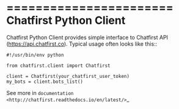 =======================
Chatfirst Python Client
=======================

Chatfirst Python Client provides simple interface to Chatfirst API (https://api.chatfirst.co). Typical usage
often looks like this::

    #!/usr/bin/env python

    from chatfirst.client import Chatfirst

    client = Chatfirst(your_chatfirst_user_token)
    my_bots = client.bots_list()

See more in `documentation <http://chatfirst.readthedocs.io/en/latest/>`_
